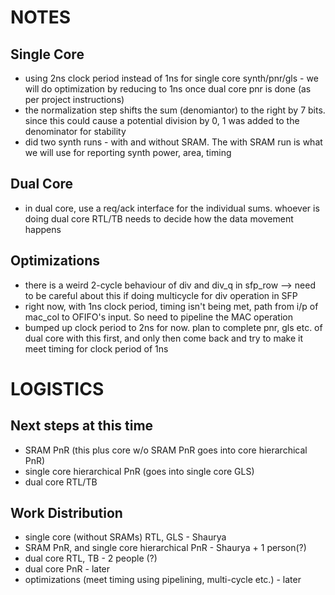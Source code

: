 # NOTES
## Single Core
- using 2ns clock period instead of 1ns for single core synth/pnr/gls - we will do optimization by reducing to 1ns once dual core pnr is done (as per project instructions) 
- the normalization step shifts the sum (denomiantor) to the right by 7 bits. since this could cause a potential division by 0, 1 was added to the denominator for stability 
- did two synth runs - with and without SRAM. The with SRAM run is what we will use for reporting synth power, area, timing

## Dual Core
- in dual core, use a req/ack interface for the individual sums. whoever is doing dual core RTL/TB needs to decide how the data movement happens

## Optimizations
- there is a weird 2-cycle behaviour of div and div\_q in sfp\_row --> need to be careful about this if doing multicycle for div operation in SFP
- right now, with 1ns clock period, timing isn't being met, path from i/p of mac\_col to OFIFO's input. So need to pipeline the MAC operation
- bumped up clock period to 2ns for now. plan to complete pnr, gls etc. of dual core with this first, and only then come back and try to make it meet timing for clock period of 1ns

# LOGISTICS
## Next steps at this time
- SRAM PnR (this plus core w/o SRAM PnR goes into core hierarchical PnR) 
- single core hierarchical PnR (goes into single core GLS)
- dual core RTL/TB
 
## Work Distribution
- single core (without SRAMs) RTL, GLS - Shaurya
- SRAM PnR, and single core hierarchical PnR - Shaurya + 1 person(?) 
- dual core RTL, TB - 2 people (?)  
- dual core PnR - later 
- optimizations (meet timing using pipelining, multi-cycle etc.) - later
